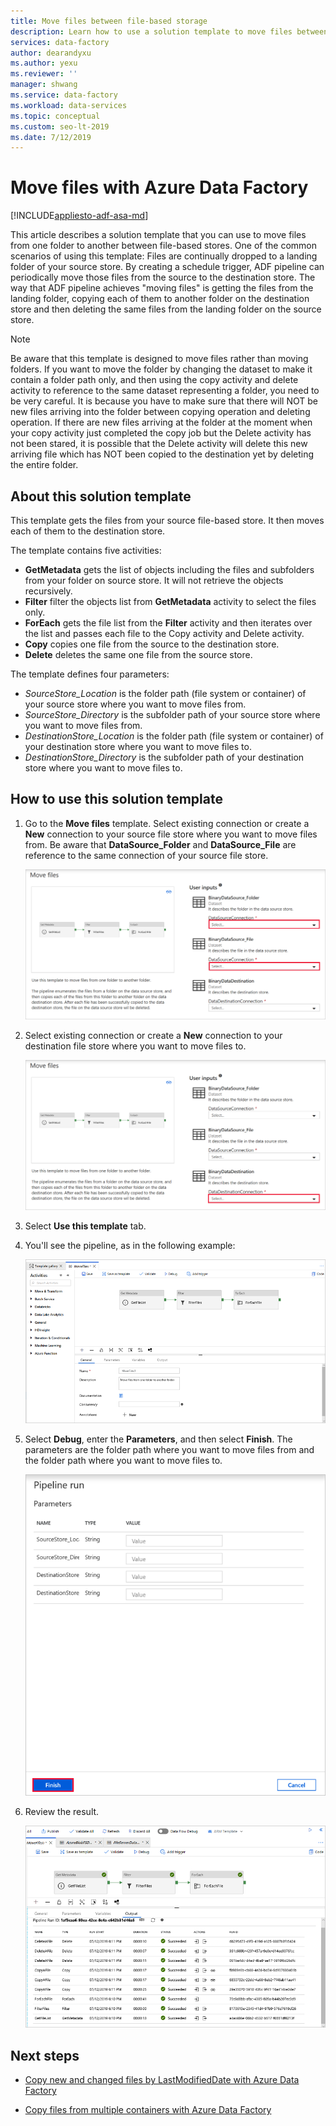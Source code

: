 ```yaml
---
title: Move files between file-based storage
description: Learn how to use a solution template to move files between file-based storage by using Azure Data Factory.
services: data-factory
author: dearandyxu
ms.author: yexu
ms.reviewer: ''
manager: shwang
ms.service: data-factory
ms.workload: data-services
ms.topic: conceptual
ms.custom: seo-lt-2019
ms.date: 7/12/2019
---
```


# Move files with Azure Data Factory
[!INCLUDE[appliesto-adf-asa-md](includes/appliesto-adf-asa-md.md)]

This article describes a solution template that you can use to move files from one folder to another between file-based stores. One of the common scenarios of using this template: Files are continually dropped to a landing folder of your source store. By creating a schedule trigger, ADF pipeline can periodically move those files from the source to the destination store.  The way that ADF pipeline achieves "moving files" is getting the files from the landing folder, copying each of them to another folder on the destination store and then deleting the same files from the landing folder on the source store.

> [!NOTE]
> Be aware that this template is designed to move files rather than moving folders.  If you want to move the folder by changing the dataset to make it contain a folder path only, and then using the copy activity and delete activity to reference to the same dataset representing a folder, you need to be very careful. It is because you have to make sure that there will NOT be new files arriving into the folder between copying operation and deleting operation. If there are new files arriving at the folder at the moment when your copy activity just completed the copy job but the Delete activity has not been stared, it is possible that the Delete activity will delete this new arriving file which has NOT been copied to the destination yet by deleting the entire folder.

## About this solution template

This template gets the files from your source file-based store. It then moves each of them to the destination store.

The template contains five activities:
- **GetMetadata** gets the list of objects including the files and subfolders from your folder on source store. It will not retrieve the objects recursively. 
- **Filter** filter the objects list from **GetMetadata** activity to select the files only. 
- **ForEach** gets the file list from the **Filter** activity and then iterates over the list and passes each file to the Copy activity and Delete activity.
- **Copy** copies one file from the source to the destination store.
- **Delete** deletes the same one file from the source store.

The template defines four parameters:
- *SourceStore_Location* is the folder path (file system or container) of your source store where you want to move files from. 
- *SourceStore_Directory* is the subfolder path of your source store where you want to move files from.
- *DestinationStore_Location* is the folder path (file system or container) of your destination store where you want to move files to. 
- *DestinationStore_Directory* is the subfolder path of your destination store where you want to move files to.

## How to use this solution template

1. Go to the **Move files** template. Select existing connection or create a **New** connection to your source file store where you want to move files from. Be aware that **DataSource_Folder** and **DataSource_File** are reference to the same connection of your source file store.

    ![Create a new connection to the source](media/solution-template-move-files/move-files1.png)

2. Select existing connection or create a **New** connection to your destination file store where you want to move files to.

    ![Create a new connection to the destination](media/solution-template-move-files/move-files2.png)

3. Select **Use this template** tab.
	
4. You'll see the pipeline, as in the following example:

    ![Show the pipeline](media/solution-template-move-files/move-files4.png)

5. Select **Debug**, enter the **Parameters**, and then select **Finish**.   The parameters are the folder path where you want to move files from and the folder path where you want to move files to. 

    ![Run the pipeline](media/solution-template-move-files/move-files5.png)

6. Review the result.

    ![Review the result](media/solution-template-move-files/move-files6.png)

## Next steps

- [Copy new and changed files by LastModifiedDate with Azure Data Factory](solution-template-copy-new-files-lastmodifieddate.md)

- [Copy files from multiple containers with Azure Data Factory](solution-template-copy-files-multiple-containers.md)
